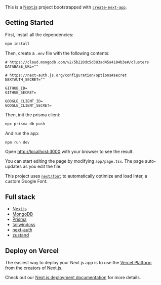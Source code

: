 This is a [Next.js](https://nextjs.org/) project bootstrapped with [`create-next-app`](https://github.com/vercel/next.js/tree/canary/packages/create-next-app).

## Getting Started
First, install all the dependencies:
```bash
npm install
```

Then, create a `.env` file with the following contents:

```
# https://cloud.mongodb.com/v2/5b220dc5d383ad45a4104b3e#/clusters
DATABASE_URL=""

# https://next-auth.js.org/configuration/options#secret
NEXTAUTH_SECRET=""

GITHUB_ID=
GITHUB_SECRET=

GOOGLE_CLIENT_ID=
GOOGLE_CLIENT_SECRET=
```

Then, init the prisma client:
```bash
npx prisma db push
```

And run the app:

```bash
npm run dev
```

Open [http://localhost:3000](http://localhost:3000) with your browser to see the result.

You can start editing the page by modifying `app/page.tsx`. The page auto-updates as you edit the file.

This project uses [`next/font`](https://nextjs.org/docs/basic-features/font-optimization) to automatically optimize and load Inter, a custom Google Font.

## Full stack

- [Next.js](https://nextjs.org/)
- [MongoDB](https://www.mongodb.com/)
- [Prisma](https://www.prisma.io/)
- [tailwindcss](https://tailwindcss.com/)
- [next-auth](https://next-auth.js.org/)
- [zustand](https://github.com/pmndrs/zustand)

## Deploy on Vercel

The easiest way to deploy your Next.js app is to use the [Vercel Platform](https://vercel.com/new?utm_medium=default-template&filter=next.js&utm_source=create-next-app&utm_campaign=create-next-app-readme) from the creators of Next.js.

Check out our [Next.js deployment documentation](https://nextjs.org/docs/deployment) for more details.
